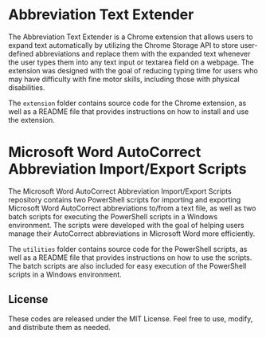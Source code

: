 Abbreviation Text Extender
==========================

The Abbreviation Text Extender is a Chrome extension that allows users to expand text automatically by utilizing the Chrome Storage API to store user-defined abbreviations and replace them with the expanded text whenever the user types them into any text input or textarea field on a webpage. The extension was designed with the goal of reducing typing time for users who may have difficulty with fine motor skills, including those with physical disabilities.

The `extension` folder contains source code for the Chrome extension, as well as a README file that provides instructions on how to install and use the extension. 

Microsoft Word AutoCorrect Abbreviation Import/Export Scripts
=============================================================

The Microsoft Word AutoCorrect Abbreviation Import/Export Scripts repository contains two PowerShell scripts for importing and exporting Microsoft Word AutoCorrect abbreviations to/from a text file, as well as two batch scripts for executing the PowerShell scripts in a Windows environment. The scripts were developed with the goal of helping users manage their AutoCorrect abbreviations in Microsoft Word more efficiently.

The `utilities` folder contains source code for the PowerShell scripts, as well as a README file that provides instructions on how to use the scripts. The batch scripts are also included for easy execution of the PowerShell scripts in a Windows environment.

License
-------

These codes are released under the MIT License. Feel free to use, modify, and distribute them as needed.